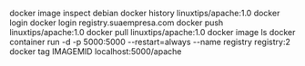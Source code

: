 docker image inspect debian
docker history linuxtips/apache:1.0
docker login
docker login registry.suaempresa.com
docker push linuxtips/apache:1.0
docker pull linuxtips/apache:1.0
docker image ls
docker container run -d -p 5000:5000 --restart=always --name registry registry:2
docker tag IMAGEMID localhost:5000/apache